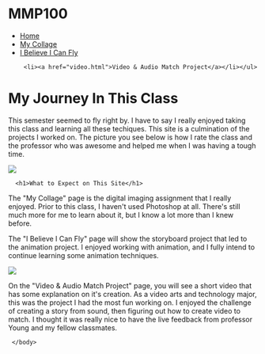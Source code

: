 # MMP100
<html>
<head>
<meta charset="utf-8">
<meta name="description" content="This site is about">
<link href="styles.css" rel="stylesheet">
</head>
<body>


<nav>
<ul>
     <li><a href="index.html">Home</a></li>
     <li><a href="raster.html">My Collage</a></li>
     <li><a href="animation.html">I Believe I Can Fly</a></li>
     
     <li><a href="video.html">Video & Audio Match Project</a></li></ul>

</nav>

<h1>My Journey In This Class</h1>
<p>This semester seemed to fly right by. I have to say I really enjoyed taking this class and learning all these techiques. This site is a culmination of the projects I worked on. The picture you see below is how I rate the class and the professor who was awesome and helped me when I was having a tough time.
   </p>
   <img src="images/rating.jpg"<center></center>

      <h1>What to Expect on This Site</h1>

<p>The "My Collage" page is the digital imaging assignment that I really enjoyed. Prior to this class, I haven't used Photoshop at all. There's still much more for me to learn about it, but I know a lot more than I knew before.</p>
<p>The "I Believe I Can Fly" page will show the storyboard project that led to the animation project. I enjoyed working with animation, and I fully intend to continue learning some animation techniques.</p>
   <img src="images/success.jpg"<center></center>
   

<p>On the "Video & Audio Match Project" page, you will see a short video that has some explanation on it's creation. As a video arts and technology major, this was the project I had the most fun working on. I enjoyed the challenge of creating a story from sound, then figuring out how to create video to match. I thought it was really nice to have the live feedback from professor Young and my fellow classmates.</p>





     </body>
